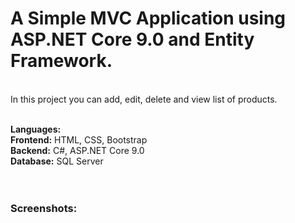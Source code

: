 <h1>A Simple MVC Application using ASP.NET Core 9.0 and Entity Framework.</h1></br>
In this project you can add, edit, delete and view list of products.</br></br>

<b>Languages:</b> </br>
<b>Frontend:</b> HTML, CSS, Bootstrap</br>
<b>Backend:</b> C#, ASP.NET Core 9.0</br>
<b>Database:</b> SQL Server</br>
</br></br>
<h3>Screenshots:</h3>
<a href="\Screeenshots\Product-list.png", alt="Product List"></a>
<a href="\Screeenshots\Create.png", alt="Create Product"></a>
<a href="\Screeenshots\Successful.png", alt="Successfull Notification"></a>
<a href="\Screeenshots\Delete-warning.png", alt="Delete Warning"></a>
